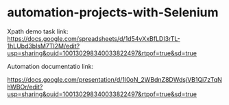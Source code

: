 # automation-projects-with-Selenium
Xpath demo task link:
https://docs.google.com/spreadsheets/d/1d54vXxBfLDI3rTL-1hLUbd3blsM7TI2M/edit?usp=sharing&ouid=100130298340033822497&rtpof=true&sd=true

Automation documentatio link:

https://docs.google.com/presentation/d/1l0oN_2WBdnZ8DWdsjVB1Qi7zTqNhWBOr/edit?usp=sharing&ouid=100130298340033822497&rtpof=true&sd=true

